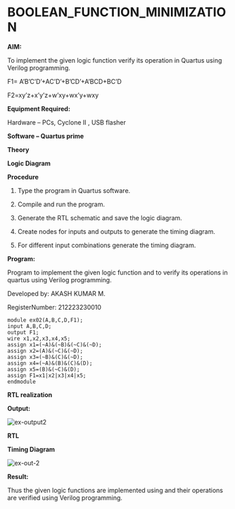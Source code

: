 # BOOLEAN_FUNCTION_MINIMIZATION

**AIM:**

To implement the given logic function verify its operation in Quartus using Verilog programming.

F1= A’B’C’D’+AC’D’+B’CD’+A’BCD+BC’D 

F2=xy’z+x’y’z+w’xy+wx’y+wxy

**Equipment Required:**

Hardware – PCs, Cyclone II , USB flasher

**Software – Quartus prime**

**Theory**

**Logic Diagram**

**Procedure**

1.	Type the program in Quartus software.

2.	Compile and run the program.

3.	Generate the RTL schematic and save the logic diagram.

4.	Create nodes for inputs and outputs to generate the timing diagram.

5.	For different input combinations generate the timing diagram.


**Program:**

 Program to implement the given logic function and to verify its operations in quartus using Verilog programming. 

Developed by: AKASH KUMAR M. 

RegisterNumber: 212223230010
```
module ex02(A,B,C,D,F1);
input A,B,C,D;
output F1;
wire x1,x2,x3,x4,x5;
assign x1=(~A)&(~B)&(~C)&(~D);
assign x2=(A)&(~C)&(~D);
assign x3=(~B)&(C)&(~D);
assign x4=(~A)&(B)&(C)&(D);
assign x5=(B)&(~C)&(D);
assign F1=x1|x2|x3|x4|x5;
endmodule
```


**RTL realization**

**Output:**

![ex-output2](https://github.com/akash7812/BOOLEAN_FUNCTION_MINIMIZATION/assets/146819826/1f65b886-29e5-40e1-a37f-00c204d52827)


**RTL**

**Timing Diagram**

![ex-out-2](https://github.com/akash7812/BOOLEAN_FUNCTION_MINIMIZATION/assets/146819826/ec1bfefa-87c6-4983-8cc9-a98c8ce47a06)


**Result:**

Thus the given logic functions are implemented using and their operations are verified using Verilog programming.

